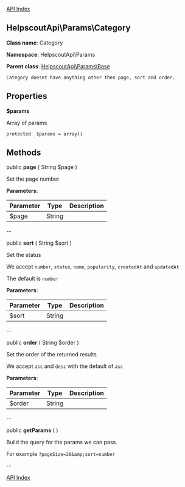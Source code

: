 [API Index](ApiIndex.md)


HelpscoutApi\Params\Category
---------------


**Class name**: Category

**Namespace**: HelpscoutApi\Params


**Parent class**: [HelpscoutApi\Params\Base](HelpscoutApi-Params-Base.md)





    Category doesnt have anything other then page, sort and order.

    





Properties
----------


**$params**

Array of params



    protected  $params = array()






Methods
-------


public **page** ( String $page )


Set the page number








**Parameters**:

| Parameter | Type | Description |
|-----------|------|-------------|
| $page | String |  |

--

public **sort** ( String $sort )


Set the status

We accept `number`, `status`, `name`, `popularity`, `createdAt`
and `updatedAt`

The default is `number`






**Parameters**:

| Parameter | Type | Description |
|-----------|------|-------------|
| $sort | String |  |

--

public **order** ( String $order )


Set the order of the returned results

We accept `asc` and `desc` with the default of `asc`






**Parameters**:

| Parameter | Type | Description |
|-----------|------|-------------|
| $order | String |  |

--

public **getParams** (  )


Build the query for the params we can pass.

For example `?pageSize=20&amp;sort=number`






--

[API Index](ApiIndex.md)
